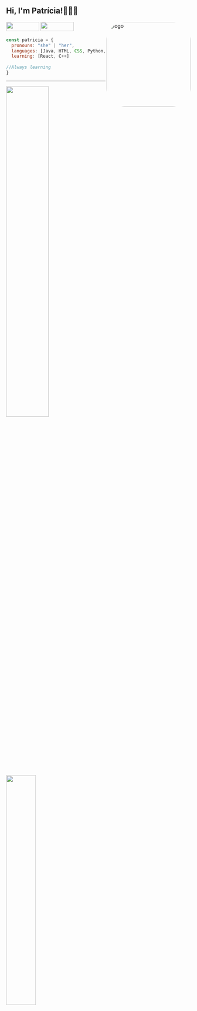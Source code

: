 <h2> Hi, I'm Patrícia!👩🏻‍💻 </h2>
<div>
 <img align="right" alt="logo" height="230" style="border-radius:50px;" src="https://cdn.discordapp.com/attachments/959617161721184280/959617254746632192/Code_typing-bro.png">
</div>

 
<div>
 <a href = "mailto:scunha.patricia@gmail.com"><img height="25" width="90" src="https://img.shields.io/badge/Gmail-D14836?style=for-the-badge&logo=gmail&logoColor=white" target="_blank"></a>
 <a href="https://www.linkedin.com/in/patr%C3%ADcia-santos-1752bb224/" target="_blank"><img height="25" width="90" src="https://img.shields.io/badge/-LinkedIn-%230077B5?style=for-the-badge&logo=linkedin&logoColor=white" target="_blank"></a> 
</div>

```javascript
const patricia = {
  pronouns: "she" | "her",
  languages: [Java, HTML, CSS, Python, Javascript, C],
  learning: [React, C++]
   
//Always learning
}
```
---

<div>
  <a href="https://github.com/Patricia-Santos">
  <img width="48%" src="https://github-readme-stats.vercel.app/api?username=Patricia-Santos&show_icons=true&theme=ocean_dark&include_all_commits=true&count_private=true"/>
   <img width="40%" src="https://github-readme-stats.vercel.app/api/top-langs/?username=Patricia-Santos&layout=compact&langs_count=7&theme=ocean_dark"/>
</div>
